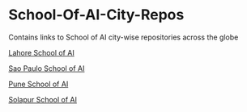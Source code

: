 # School-Of-AI-City-Repos
Contains links to School of AI city-wise repositories across the globe

[Lahore School of AI](https://github.com/LahoreSchoolofAI)

[Sao Paulo School of AI](https://github.com/SchoolOfAISaoPaulo)

[Pune School of AI](https://github.com/SchoolOfAIMaharashtra)

[Solapur School of AI](https://github.com/SchoolOfAIMaharashtra)

